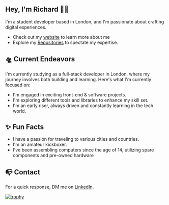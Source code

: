 ## Hey, I'm Richard 👋🏾
I'm a student developer based in London, and I'm passionate about crafting digital experiences.

 - Check out my [website](https://richardochei.netlify.app/) to learn more about me
 -   Explore my  [Repositories](https://github.com/Oxhei?tab=repositories)  to spectate my expertise.
 ## 🛸 Current Endeavors
 I'm currently studying as a full-stack developer in London, where my journey involves both building and learning. Here's what I'm currently focused on:
 -   I'm engaged in exciting front-end & software projects.
 -   I'm exploring different tools and libraries to enhance my skill set.
 -   I'm an early riser, always driven and constantly learning in the tech world.
## ✨ Fun Facts
 -  I have a passion for traveling to various cities and countries.
 -  I'm an amateur kickboxer. 
 - I've been assembling computers since the age of 14, utilizing spare components and pre-owned hardware 
 ## 📭 Contact

For a quick response, DM me on  [LinkedIn]([www.linkedin.com/in/Oxheii/](https://www.linkedin.com/in/oxheii/)).

[![trophy](https://github-profile-trophy.vercel.app/?username=Oxhei&theme=matrix)](https://github.com/Oxhei)

